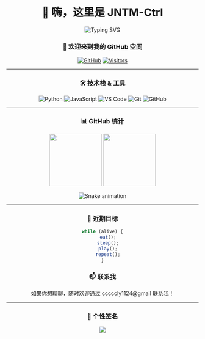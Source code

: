 <div align="center">
    
# 👋 嗨，这里是 JNTM-Ctrl

<img src="https://readme-typing-svg.herokuapp.com?font=Fira+Code&pause=1000&color=F7D433&center=true&vCenter=true&repeat=false&width=435&lines=这是一个神秘的地方……" alt="Typing SVG" />

</div>

<div align="center">
    
### 🌈 欢迎来到我的 GitHub 空间
    
[![GitHub](https://img.shields.io/badge/GitHub-JNTM--Ctrl-2196f3?style=flat-square&logo=github)](https://github.com/JNTM-Ctrl)
[![Visitors](https://visitor-badge.laobi.icu/badge?page_id=JNTM-Ctrl.JNTM-Ctrl)](https://github.com/JNTM-Ctrl)

</div>

---

<div align="center">

### 🛠️ 技术栈 & 工具

![Python](https://img.shields.io/badge/-Python-black?style=flat-square&logo=Python)
![JavaScript](https://img.shields.io/badge/-JavaScript-black?style=flat-square&logo=javascript)
![VS Code](https://img.shields.io/badge/-VS%20Code-007ACC?style=flat-square&logo=visual-studio-code)
![Git](https://img.shields.io/badge/-Git-black?style=flat-square&logo=git)
![GitHub](https://img.shields.io/badge/-GitHub-181717?style=flat-square&logo=github)

</div>

---

<div align="center">
    
### 📊 GitHub 统计

<img height="137px" src="https://github-readme-stats.vercel.app/api?username=JNTM-Ctrl&hide_title=true&hide_border=true&show_icons=true&include_all_commits=true&line_height=21&bg_color=0,EC6C6C,FFD479,FFFC79,73FA79&theme=graywhite&locale=cn" />
    
<img height="137px" src="https://github-readme-stats.vercel.app/api/top-langs/?username=JNTM-Ctrl&hide_title=true&hide_border=true&layout=compact&bg_color=0,73FA79,73FDFF,D783FF&theme=graywhite&locale=cn" />

![Snake animation]([https://pub-0c82081a29ed4f04a745cea34d00357b.r2.dev/clydsg666.svg])

</div>

---

<div align="center">

### 🎯 近期目标

```javascript
while (alive) {
    eat();
    sleep();
    play();
    repeat();
}
```

### 📫 联系我

如果你想聊聊，随时欢迎通过 cccccly1124@gmail 联系我！

</div>

---

<div align="center">

### 🎨 个性签名

<img src="https://quotes-github-readme.vercel.app/api?type=horizontal&theme=radical&quote=人生苦短，我用Python！" />

</div>
